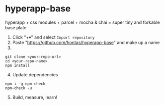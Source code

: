 # hyperapp-base
hyperapp + css modules + parcel + mocha & chai = super tiny and forkable base plate

1. Click "+▾" and select `Import repository`
2. Paste "https://github.com/hontas/hyperapp-base" and make up a name
3.
```shell
git clone <your-repo-url>
cd <your-repo-name>
npm install
```
4. Update dependencies
```shell
npm i -g npm-check
npm-check -u
```
5. Build, measure, learn!
